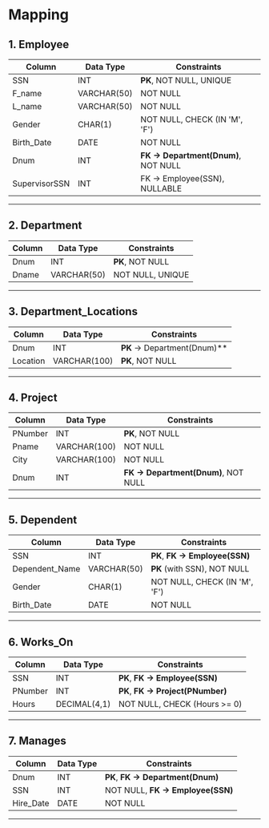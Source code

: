 # Mapping
## **1. Employee**

| Column        | Data Type   | Constraints                         |
| ------------- | ----------- | ----------------------------------- |
| SSN           | INT         | **PK**, NOT NULL, UNIQUE            |
| F_name        | VARCHAR(50) | NOT NULL                            |
| L_name        | VARCHAR(50) | NOT NULL                            |
| Gender        | CHAR(1)     | NOT NULL, CHECK (IN 'M', 'F')       |
| Birth_Date    | DATE        | NOT NULL                            |
| Dnum          | INT         | **FK → Department(Dnum)**, NOT NULL |
| SupervisorSSN | INT         | FK → Employee(SSN), NULLABLE        |

---
## **2. Department**

|Column|Data Type|Constraints|
|---|---|---|
|Dnum|INT|**PK**, NOT NULL|
|Dname|VARCHAR(50)|NOT NULL, UNIQUE|

---

## **3. Department_Locations**

| Column   | Data Type    | Constraints                 |
| -------- | ------------ | --------------------------- |
| Dnum     | INT          | **PK** → Department(Dnum)** |
| Location | VARCHAR(100) | **PK**, NOT NULL            |

---

## **4. Project**

|Column|Data Type|Constraints|
|---|---|---|
|PNumber|INT|**PK**, NOT NULL|
|Pname|VARCHAR(100)|NOT NULL|
|City|VARCHAR(100)|NOT NULL|
|Dnum|INT|**FK → Department(Dnum)**, NOT NULL|

---
## **5. Dependent**

| Column         | Data Type   | Constraints                    |
| -------------- | ----------- | ------------------------------ |
| SSN            | INT         | **PK**, **FK → Employee(SSN)** |
| Dependent_Name | VARCHAR(50) | **PK** (with SSN), NOT NULL    |
| Gender         | CHAR(1)     | NOT NULL, CHECK (IN 'M', 'F')  |
| Birth_Date     | DATE        | NOT NULL                       |

---
## **6. Works_On**

| Column  | Data Type    | Constraints                       |
| ------- | ------------ | --------------------------------- |
| SSN     | INT          | **PK**, **FK → Employee(SSN)**    |
| PNumber | INT          | **PK**, **FK → Project(PNumber)** |
| Hours   | DECIMAL(4,1) | NOT NULL, CHECK (Hours >= 0)      |

---
## **7. Manages**

| Column    | Data Type | Constraints                       |
| --------- | --------- | --------------------------------- |
| Dnum      | INT       | **PK**, **FK → Department(Dnum)** |
| SSN       | INT       | NOT NULL, **FK → Employee(SSN)**  |
| Hire_Date | DATE      | NOT NULL                          |

---